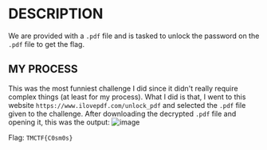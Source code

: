# DESCRIPTION

We are provided with a `.pdf` file and is tasked to unlock the password on the `.pdf` file to get the flag.

## MY PROCESS

This was the most funniest challenge I did since it didn't really require complex things (at least for my process). What I did is that, I went to this website `https://www.ilovepdf.com/unlock_pdf` and selected the `.pdf` file given to the challenge. After downloading the decrypted `.pdf` file and opening it, this was the output:
![image](https://github.com/user-attachments/assets/26d43f9f-6f5b-441f-b7d9-b5ef7641b19c)

Flag: `TMCTF{C0sm0s}`
